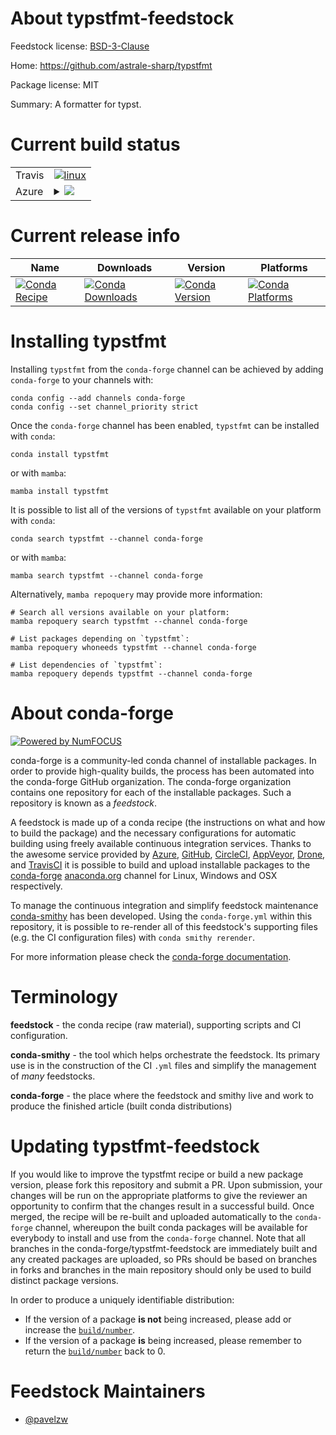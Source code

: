 About typstfmt-feedstock
========================

Feedstock license: [BSD-3-Clause](https://github.com/conda-forge/typstfmt-feedstock/blob/main/LICENSE.txt)

Home: https://github.com/astrale-sharp/typstfmt

Package license: MIT

Summary: A formatter for typst.

Current build status
====================


<table><tr>
    <td>Travis</td>
    <td>
      <a href="https://app.travis-ci.com/conda-forge/typstfmt-feedstock">
        <img alt="linux" src="https://img.shields.io/travis/com/conda-forge/typstfmt-feedstock/main.svg?label=Linux">
      </a>
    </td>
  </tr>
    
  <tr>
    <td>Azure</td>
    <td>
      <details>
        <summary>
          <a href="https://dev.azure.com/conda-forge/feedstock-builds/_build/latest?definitionId=21574&branchName=main">
            <img src="https://dev.azure.com/conda-forge/feedstock-builds/_apis/build/status/typstfmt-feedstock?branchName=main">
          </a>
        </summary>
        <table>
          <thead><tr><th>Variant</th><th>Status</th></tr></thead>
          <tbody><tr>
              <td>linux_64</td>
              <td>
                <a href="https://dev.azure.com/conda-forge/feedstock-builds/_build/latest?definitionId=21574&branchName=main">
                  <img src="https://dev.azure.com/conda-forge/feedstock-builds/_apis/build/status/typstfmt-feedstock?branchName=main&jobName=linux&configuration=linux%20linux_64_" alt="variant">
                </a>
              </td>
            </tr><tr>
              <td>linux_aarch64</td>
              <td>
                <a href="https://dev.azure.com/conda-forge/feedstock-builds/_build/latest?definitionId=21574&branchName=main">
                  <img src="https://dev.azure.com/conda-forge/feedstock-builds/_apis/build/status/typstfmt-feedstock?branchName=main&jobName=linux&configuration=linux%20linux_aarch64_" alt="variant">
                </a>
              </td>
            </tr><tr>
              <td>linux_ppc64le</td>
              <td>
                <a href="https://dev.azure.com/conda-forge/feedstock-builds/_build/latest?definitionId=21574&branchName=main">
                  <img src="https://dev.azure.com/conda-forge/feedstock-builds/_apis/build/status/typstfmt-feedstock?branchName=main&jobName=linux&configuration=linux%20linux_ppc64le_" alt="variant">
                </a>
              </td>
            </tr><tr>
              <td>osx_64</td>
              <td>
                <a href="https://dev.azure.com/conda-forge/feedstock-builds/_build/latest?definitionId=21574&branchName=main">
                  <img src="https://dev.azure.com/conda-forge/feedstock-builds/_apis/build/status/typstfmt-feedstock?branchName=main&jobName=osx&configuration=osx%20osx_64_" alt="variant">
                </a>
              </td>
            </tr><tr>
              <td>win_64</td>
              <td>
                <a href="https://dev.azure.com/conda-forge/feedstock-builds/_build/latest?definitionId=21574&branchName=main">
                  <img src="https://dev.azure.com/conda-forge/feedstock-builds/_apis/build/status/typstfmt-feedstock?branchName=main&jobName=win&configuration=win%20win_64_" alt="variant">
                </a>
              </td>
            </tr>
          </tbody>
        </table>
      </details>
    </td>
  </tr>
</table>

Current release info
====================

| Name | Downloads | Version | Platforms |
| --- | --- | --- | --- |
| [![Conda Recipe](https://img.shields.io/badge/recipe-typstfmt-green.svg)](https://anaconda.org/conda-forge/typstfmt) | [![Conda Downloads](https://img.shields.io/conda/dn/conda-forge/typstfmt.svg)](https://anaconda.org/conda-forge/typstfmt) | [![Conda Version](https://img.shields.io/conda/vn/conda-forge/typstfmt.svg)](https://anaconda.org/conda-forge/typstfmt) | [![Conda Platforms](https://img.shields.io/conda/pn/conda-forge/typstfmt.svg)](https://anaconda.org/conda-forge/typstfmt) |

Installing typstfmt
===================

Installing `typstfmt` from the `conda-forge` channel can be achieved by adding `conda-forge` to your channels with:

```
conda config --add channels conda-forge
conda config --set channel_priority strict
```

Once the `conda-forge` channel has been enabled, `typstfmt` can be installed with `conda`:

```
conda install typstfmt
```

or with `mamba`:

```
mamba install typstfmt
```

It is possible to list all of the versions of `typstfmt` available on your platform with `conda`:

```
conda search typstfmt --channel conda-forge
```

or with `mamba`:

```
mamba search typstfmt --channel conda-forge
```

Alternatively, `mamba repoquery` may provide more information:

```
# Search all versions available on your platform:
mamba repoquery search typstfmt --channel conda-forge

# List packages depending on `typstfmt`:
mamba repoquery whoneeds typstfmt --channel conda-forge

# List dependencies of `typstfmt`:
mamba repoquery depends typstfmt --channel conda-forge
```


About conda-forge
=================

[![Powered by
NumFOCUS](https://img.shields.io/badge/powered%20by-NumFOCUS-orange.svg?style=flat&colorA=E1523D&colorB=007D8A)](https://numfocus.org)

conda-forge is a community-led conda channel of installable packages.
In order to provide high-quality builds, the process has been automated into the
conda-forge GitHub organization. The conda-forge organization contains one repository
for each of the installable packages. Such a repository is known as a *feedstock*.

A feedstock is made up of a conda recipe (the instructions on what and how to build
the package) and the necessary configurations for automatic building using freely
available continuous integration services. Thanks to the awesome service provided by
[Azure](https://azure.microsoft.com/en-us/services/devops/), [GitHub](https://github.com/),
[CircleCI](https://circleci.com/), [AppVeyor](https://www.appveyor.com/),
[Drone](https://cloud.drone.io/welcome), and [TravisCI](https://travis-ci.com/)
it is possible to build and upload installable packages to the
[conda-forge](https://anaconda.org/conda-forge) [anaconda.org](https://anaconda.org/)
channel for Linux, Windows and OSX respectively.

To manage the continuous integration and simplify feedstock maintenance
[conda-smithy](https://github.com/conda-forge/conda-smithy) has been developed.
Using the ``conda-forge.yml`` within this repository, it is possible to re-render all of
this feedstock's supporting files (e.g. the CI configuration files) with ``conda smithy rerender``.

For more information please check the [conda-forge documentation](https://conda-forge.org/docs/).

Terminology
===========

**feedstock** - the conda recipe (raw material), supporting scripts and CI configuration.

**conda-smithy** - the tool which helps orchestrate the feedstock.
                   Its primary use is in the construction of the CI ``.yml`` files
                   and simplify the management of *many* feedstocks.

**conda-forge** - the place where the feedstock and smithy live and work to
                  produce the finished article (built conda distributions)


Updating typstfmt-feedstock
===========================

If you would like to improve the typstfmt recipe or build a new
package version, please fork this repository and submit a PR. Upon submission,
your changes will be run on the appropriate platforms to give the reviewer an
opportunity to confirm that the changes result in a successful build. Once
merged, the recipe will be re-built and uploaded automatically to the
`conda-forge` channel, whereupon the built conda packages will be available for
everybody to install and use from the `conda-forge` channel.
Note that all branches in the conda-forge/typstfmt-feedstock are
immediately built and any created packages are uploaded, so PRs should be based
on branches in forks and branches in the main repository should only be used to
build distinct package versions.

In order to produce a uniquely identifiable distribution:
 * If the version of a package **is not** being increased, please add or increase
   the [``build/number``](https://docs.conda.io/projects/conda-build/en/latest/resources/define-metadata.html#build-number-and-string).
 * If the version of a package **is** being increased, please remember to return
   the [``build/number``](https://docs.conda.io/projects/conda-build/en/latest/resources/define-metadata.html#build-number-and-string)
   back to 0.

Feedstock Maintainers
=====================

* [@pavelzw](https://github.com/pavelzw/)

